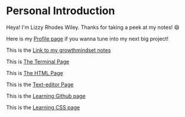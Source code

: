 # Personal Introduction
Heya! I'm Lizzy Rhodes Wiley. Thanks for taking a peek at my notes! 😄

Here is my [Profile page](https://github.com/Lizzyrho21) if you wanna tune into my next big project! 

This is the [Link to my growthmindset notes](/Reading-notes/Growthmindset)

This is [The Terminal Page](/Reading-notes/Terminal)

This is [The HTML Page](/Reading-notes/HTML)

This is the [Text-editor Page](/Reading-notes/Text-editor)

This is the [Learning Github page](/Reading-notes/Learning-git)

This is the [Learning CSS page](/Reading-notes/Learning-CSS)